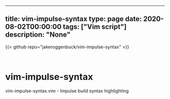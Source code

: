 
---
title: vim-impulse-syntax
type: page
date: 2020-08-02T00:00:00
tags: ["Vim script"]
description: "None"
---

{{< github repo="jakeroggenbuck/vim-impulse-syntax" >}}

<br>

# vim-impulse-syntax
vim-impulse-syntax.vim - Impulse build syntax highlighting
